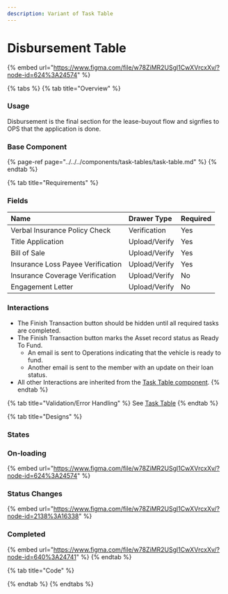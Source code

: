 ```yaml
---
description: Variant of Task Table
---
```


# Disbursement Table

{% embed url="https://www.figma.com/file/w78ZiMR2USgl1CwXVrcxXv/?node-id=624%3A24574" %}

{% tabs %}
{% tab title="Overview" %}
### Usage

Disbursement is the final section for the lease-buyout flow and signfies to OPS that the application is done. 

### Base Component

{% page-ref page="../../../components/task-tables/task-table.md" %}
{% endtab %}

{% tab title="Requirements" %}
### Fields

| Name | Drawer Type | Required |
| :--- | :--- | :--- |
| Verbal Insurance Policy Check | Verification | Yes |
| Title Application | Upload/Verify | Yes |
| Bill of Sale | Upload/Verify | Yes |
| Insurance Loss Payee Verification | Upload/Verify | Yes |
| Insurance Coverage Verification | Upload/Verify | No |
| Engagement Letter | Upload/Verify | No |

### Interactions

* The Finish Transaction button should be hidden until all required tasks are completed.
* The Finish Transaction button marks the Asset record status as Ready To Fund.
  * An email is sent to Operations indicating that the vehicle is ready to fund.
  * Another email is sent to the member with an update on their loan status.
* All other Interactions are inherited from the [Task Table component](../../../components/task-tables/task-table.md).
{% endtab %}

{% tab title="Validation/Error Handling" %}
See [Task Table](../../../components/task-tables/task-table.md)
{% endtab %}

{% tab title="Designs" %}
### States

### On-loading

{% embed url="https://www.figma.com/file/w78ZiMR2USgl1CwXVrcxXv/?node-id=624%3A24574" %}

### Status Changes

{% embed url="https://www.figma.com/file/w78ZiMR2USgl1CwXVrcxXv/?node-id=2138%3A16338" %}

### Completed 

{% embed url="https://www.figma.com/file/w78ZiMR2USgl1CwXVrcxXv/?node-id=640%3A24741" %}
{% endtab %}

{% tab title="Code" %}

{% endtab %}
{% endtabs %}



